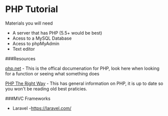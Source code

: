 # PHP Tutorial
Materials you will need
- A server that has PHP (5.5+ would be best)
- Acess to a MySQL Database
- Acess to phpMyAdmin
- Text editor

###Resources

[php.net](http://php.net/) -  This is the offical documenation for PHP, look here when looking for a function or seeing what something does

[PHP The Right Way](http://www.phptherightway.com/) - This has general information on PHP, it is up to date so you won't be reading old best praticies.

###MVC Frameworks
- Laravel -https://laravel.com/
